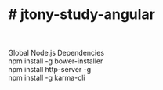 <h1># jtony-study-angular</h1>
<br/><br/>
Global Node.js Dependencies
<br/>   npm install -g bower-installer
<br/>   npm install http-server -g
<br/>   npm install -g karma-cli
